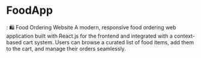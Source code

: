 # FoodApp
:  🛍️ Food Ordering Website A modern, responsive food ordering web application built with React.js for the frontend and integrated with a context-based cart system. Users can browse a curated list of food items, add them to the cart, and manage their orders seamlessly.
